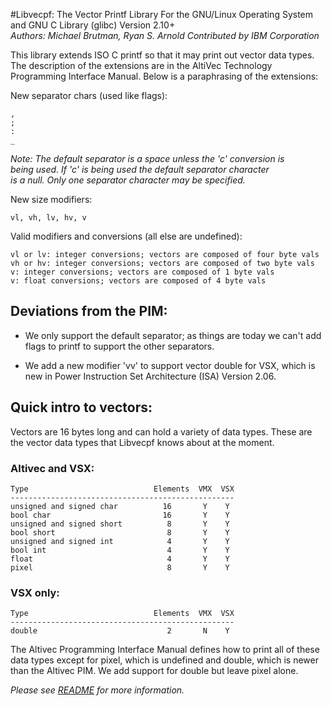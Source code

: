 #Libvecpf: The Vector Printf Library
For the GNU/Linux Operating System and GNU C Library (glibc) Version 2.10+  
_Authors: Michael Brutman, Ryan S. Arnold_
_Contributed by IBM Corporation_  

This library extends ISO C printf so that it may print out vector data types.  The description of the extensions are in the AltiVec Technology Programming Interface Manual.  Below is a paraphrasing of the extensions:

New separator chars (used like flags):

```
,
;
:
_
```

_Note: The default separator is a space unless the 'c' conversion is  
being used.  If 'c' is being used the default separator character  
is a null.  Only one separator character may be specified._  

New size modifiers:

```
vl, vh, lv, hv, v
```

Valid modifiers and conversions (all else are undefined):

```
vl or lv: integer conversions; vectors are composed of four byte vals
vh or hv: integer conversions; vectors are composed of two byte vals
v: integer conversions; vectors are composed of 1 byte vals
v: float conversions; vectors are composed of 4 byte vals
```

## Deviations from the PIM:

 * We only support the default separator; as things are today we can't add flags to printf to support the other separators.

 * We add a new modifier 'vv' to support vector double for VSX, which is new in Power Instruction Set Architecture (ISA) Version 2.06.

## Quick intro to vectors:

Vectors are 16 bytes long and can hold a variety of data types.  These
are the vector data types that Libvecpf knows about at the moment.

### Altivec and VSX:
 
```
Type                            Elements  VMX  VSX
--------------------------------------------------
unsigned and signed char          16       Y    Y
bool char                         16       Y    Y
unsigned and signed short          8       Y    Y
bool short                         8       Y    Y
unsigned and signed int            4       Y    Y
bool int                           4       Y    Y
float                              4       Y    Y
pixel                              8       Y    Y
```

### VSX only:

```
Type                            Elements  VMX  VSX
--------------------------------------------------
double                             2       N    Y
```

The Altivec Programming Interface Manual defines how to print all of these data types except for pixel, which is undefined and double, which is newer than the Altivec PIM.  We add support for double but leave pixel alone.

_Please see [README](https://raw.github.com/Libvecpf/libvecpf/master/README "README") for more information._
